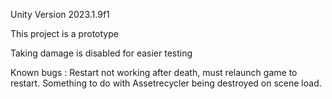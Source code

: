 Unity Version 2023.1.9f1

This project is a prototype

Taking damage is disabled for easier testing

Known bugs :
Restart not working after death, must relaunch game to restart. Something to do with Assetrecycler being destroyed on scene load.

